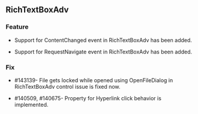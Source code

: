 ## RichTextBoxAdv

### Feature

* Support for ContentChanged event in RichTextBoxAdv has been added.

* Support for RequestNavigate event in RichTextBoxAdv has been added.

### Fix

* \#143139- File gets locked while opened using OpenFileDialog in RichTextBoxAdv control issue is fixed now.

* \#140509, \#140675- Property for Hyperlink click behavior is implemented.
